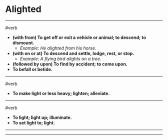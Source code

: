 # Alighted
---
#verb
- **(with from) To get off or exit a vehicle or animal; to descend; to dismount.**
	- _Example: He alighted from his horse._
- **(with on or at) To descend and settle, lodge, rest, or stop.**
	- _Example: A flying bird alights on a tree._
- **(followed by upon) To find by accident; to come upon.**
- **To befall or betide.**
---
#verb
- **To make light or less heavy; lighten; alleviate.**
---
#verb
- **To light; light up; illuminate.**
- **To set light to; light.**
---
---
